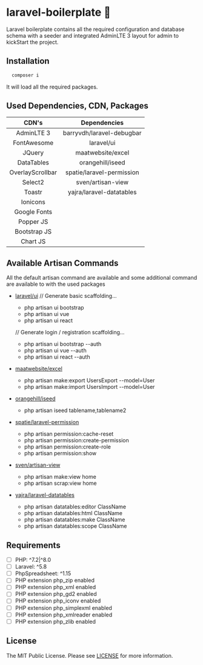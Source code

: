 # laravel-boilerplate 💯

Laravel boilerplate contains all the required configuration and database schema with a seeder and integrated AdminLTE 3 layout for admin to kickStart the project.

## Installation
```php
  composer i
```
It will load all the required packages.

## Used Dependencies, CDN, Packages

|      CDN's           |        Dependencies           |
|:--------------------:|:-----------------------------:|
|    AdminLTE 3        |    barryvdh/laravel-debugbar  |
|    FontAwesome       |    laravel/ui                 |
|    JQuery            |    maatwebsite/excel          |
|    DataTables        |    orangehill/iseed           |
|    OverlayScrollbar  |    spatie/laravel-permission  |
|    Select2           |    sven/artisan-view          |
|    Toastr            |    yajra/laravel-datatables   |
|    Ionicons          |                               |
|    Google Fonts      |                               |
|    Popper JS         |                               |
|    Bootstrap JS      |                               |
|    Chart JS          |                               |


## Available Artisan Commands

All the default artisan command are available and some additional command are available to with the used packages

* [laravel/ui](https://github.com/laravel/ui)
    // Generate basic scaffolding...
    * php artisan ui bootstrap
    * php artisan ui vue
    * php artisan ui react
     
    // Generate login / registration scaffolding...
    * php artisan ui bootstrap --auth
    * php artisan ui vue --auth
    * php artisan ui react --auth
    
* [maatwebsite/excel](https://docs.laravel-excel.com/3.1/getting-started/)
    * php artisan make:export UsersExport --model=User
    * php artisan make:import UsersImport --model=User
    
* [orangehill/iseed](https://github.com/orangehill/iseed)
    * php artisan iseed tablename,tablename2
    
* [spatie/laravel-permission](https://spatie.be/docs/laravel-permission/v3/introduction)
    * php artisan permission:cache-reset
    * php artisan permission:create-permission
    * php artisan permission:create-role
    * php artisan permission:show

* [sven/artisan-view](https://github.com/svenluijten/artisan-view)
    * php artisan make:view home
    * php artisan scrap:view home
    
* [yajra/laravel-datatables](https://yajrabox.com/docs/laravel-datatables/master/installation)
    * php artisan datatables:editor ClassName
    * php artisan datatables:html ClassName
    * php artisan datatables:make ClassName
    * php artisan datatables:scope ClassName
    
## Requirements

- [ ] PHP: ^7.2\|^8.0
- [ ] Laravel: ^5.8
- [ ] PhpSpreadsheet: ^1.15
- [ ] PHP extension php_zip enabled
- [ ] PHP extension php_xml enabled
- [ ] PHP extension php_gd2 enabled
- [ ] PHP extension php_iconv enabled
- [ ] PHP extension php_simplexml enabled
- [ ] PHP extension php_xmlreader enabled
- [ ] PHP extension php_zlib enabled

## License

The MIT Public License. Please see [LICENSE](LICENSE) for more information.

